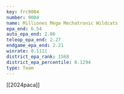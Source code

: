 ```yaml
---
key: frc9004
number: 9004
name: Milliones Mega Mechatronic Wildcats
epa_end: 6.54
auto_epa_end: 2.06
teleop_epa_end: 2.27
endgame_epa_end: 2.21
winrate: 0.1111
district_epa_rank: 1568
district_epa_percentile: 0.1294
type: Team
---
```

[[2024paca]]
